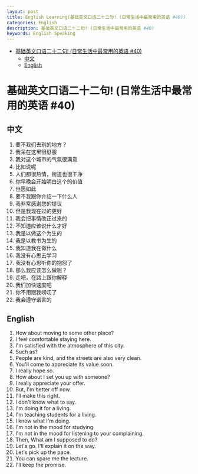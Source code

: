 ```yaml
---
layout: post
title: English Learning(基础英文口语二十二句! (日常生活中最常用的英语 #40))
categories: English
description: 基础英文口语二十二句! (日常生活中最常用的英语 #40)
keywords: English Speaking
---
```


<!-- START doctoc generated TOC please keep comment here to allow auto update -->
<!-- DON'T EDIT THIS SECTION, INSTEAD RE-RUN doctoc TO UPDATE -->


- [基础英文口语二十二句! (日常生活中最常用的英语 #40)](#%E5%9F%BA%E7%A1%80%E8%8B%B1%E6%96%87%E5%8F%A3%E8%AF%AD%E4%BA%8C%E5%8D%81%E4%BA%8C%E5%8F%A5-%E6%97%A5%E5%B8%B8%E7%94%9F%E6%B4%BB%E4%B8%AD%E6%9C%80%E5%B8%B8%E7%94%A8%E7%9A%84%E8%8B%B1%E8%AF%AD-40)
  - [中文](#%E4%B8%AD%E6%96%87)
  - [English](#english)

<!-- END doctoc generated TOC please keep comment here to allow auto update -->

# 基础英文口语二十二句! (日常生活中最常用的英语 #40)

## 中文

1. 要不我们去别的地方？
2. 我呆在这里很舒服
3. 我对这个城市的气氛很满意
4. 比如说呢
5. 人们都很热情，街道也很干净
6. 你早晚会开始明白这个的价值
7. 但愿如此
8. 要不我跟你介绍一下什么人
9. 我非常感谢您的提议
10. 但是我现在过的更好
11. 我会把事情改正过来的
12. 不知道应该说什么才好
13. 我是以做这个为生的
14. 我是以教书为生的
15. 我知道我在做什么
16. 我没有心思去学习
17. 我没有心思听你的抱怨了
18. 那么我应该怎么做呢？
19. 走吧，在路上跟你解释
20. 我们加快速度吧
21. 你不用跟我唠叨了
22. 我会遵守诺言的

## English

1. How about moving to some other place?
2. I feel comfortable staying here.
3. I'm satisfied with the atmosphere of this city.
4. Such as?
5. People are kind, and the streets are also very clean.
6. You'll come to appreciate its value soon.
7. I really hope so.
8. How about I set you up with someone?
9. I really appreciate your offer.
10. But, I'm better off now.
11. I'll make this right.
12. I don't know what to say.
13. I'm doing it for a living.
14. I'm teaching students for a living.
15. I know what I'm doing.
16. I'm not in the mood for studying.
17. I'm not in the mood for listening to your complaining.
18. Then, What am I supposed to do?
19. Let's go. I'll explain it on the way.
20. Let's pick up the pace.
21. You can spare me the lecture.
22. I'll keep the promise.
